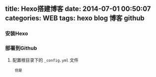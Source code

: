 title: Hexo搭建博客
date: 2014-07-01 00:50:07
categories: WEB
tags: hexo blog 博客 github
---
### 安装Hexo

### 部署到Github

1. 配置根目录下的 `_config.yml` 文件
	
		但是
